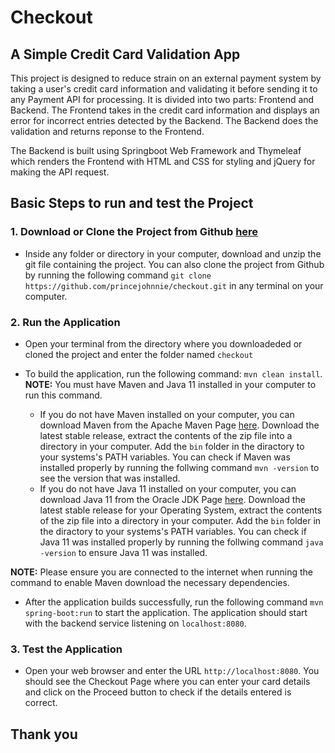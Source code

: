 # Checkout
## A Simple Credit Card Validation App

This project is designed to reduce strain on an external payment system by taking a user's credit card information and validating it before sending it to any Payment API for processing.
It is divided into two parts: Frontend and Backend. The Frontend takes in the credit card information and displays an error for incorrect entries detected by the Backend. The Backend does the validation and returns reponse to the Frontend.

The Backend is built using Springboot Web Framework and Thymeleaf which renders the Frontend with HTML and CSS for styling and jQuery for making the API request.

## Basic Steps to run and test the Project
### 1. Download or Clone the Project from Github [here](https://github.com/princejohnnie/checkout)
- Inside any folder or directory in your computer, download and unzip the git file containing the project. You can also clone the project from Github by running the following command `git clone https://github.com/princejohnnie/checkout.git` in any terminal on your computer.
### 2. Run the Application
- Open your terminal from the directory where you downloadeded or cloned the project and enter the folder named `checkout`
  
- To build the application, run the following command: `mvn clean install`.
  **NOTE:** You must have Maven and Java 11 installed in your computer to run this command.
  - If you do not have Maven installed on your computer, you can download Maven from the Apache Maven Page [here](https://maven.apache.org/download.cgi). Download the latest stable release, extract the contents of the zip file into a directory in your computer. Add the `bin` folder in the diractory to your systems's PATH variables. You can check if Maven was installed properly by running the follwing command `mvn -version` to see the version that was installed.
  - If you do not have Java 11 installed on your computer, you can download Java 11 from the Oracle JDK Page [here](https://www.oracle.com/ng/java/technologies/javase/jdk11-archive-downloads.html). Download the latest stable release for your Operating System, extract the contents of the zip file into a directory in your computer. Add the `bin` folder in the diractory to your systems's PATH variables. You can check if Java 11 was installed properly by running the follwing command `java -version` to ensure Java 11 was installed.
 
**NOTE:** Please ensure you are connected to the internet when running the command to enable Maven download the necessary dependencies.

- After the application builds successfully, run the following command `mvn spring-boot:run` to start the application. The application should start with the backend service listening on `localhost:8080`.

### 3. Test the Application
- Open your web browser and enter the URL `http://localhost:8080`. You should see the Checkout Page where you can enter your card details and click on the Proceed button to check if the details entered is correct.

## Thank you
